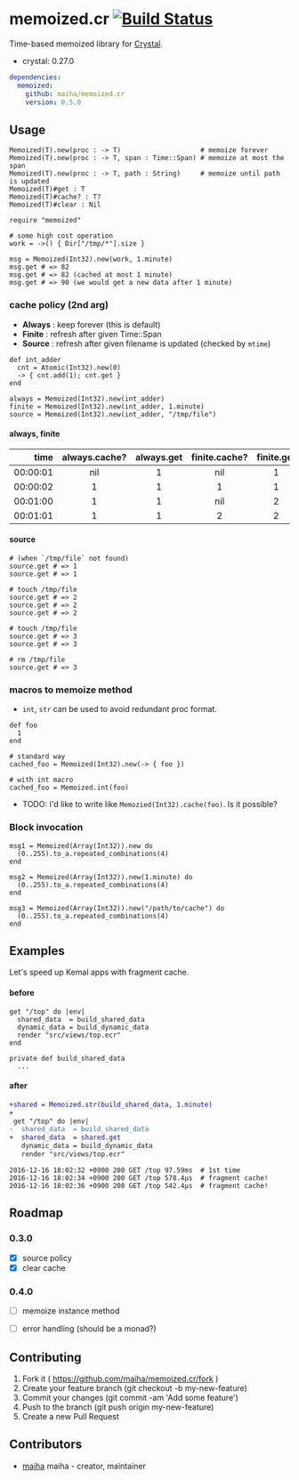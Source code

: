 # memoized.cr [![Build Status](https://travis-ci.org/maiha/memoized.cr.svg?branch=master)](https://travis-ci.org/maiha/memoized.cr)

Time-based memoized library for [Crystal](http://crystal-lang.org/).

- crystal: 0.27.0

```yaml
dependencies:
  memoized:
    github: maiha/memoized.cr
    version: 0.5.0
```

## Usage

```
Memoized(T).new(proc : -> T)                    # memoize forever
Memoized(T).new(proc : -> T, span : Time::Span) # memoize at most the span
Memoized(T).new(proc : -> T, path : String)     # memoize until path is updated
Memoized(T)#get : T
Memoized(T)#cache? : T?
Memoized(T)#clear : Nil
```

```crystal
require "memoized"

# some high cost operation
work = ->() { Dir["/tmp/*"].size }

msg = Memoized(Int32).new(work, 1.minute)
msg.get # => 82
msg.get # => 82 (cached at most 1 minute)
msg.get # => 90 (we would get a new data after 1 minute)
```

### cache policy (2nd arg)

- **Always** : keep forever (this is default)
- **Finite** : refresh after given Time::Span
- **Source** : refresh after given filename is updated (checked by `mtime`)

```crystal
def int_adder
  cnt = Atomic(Int32).new(0)
  -> { cnt.add(1); cnt.get }
end
  
always = Memoized(Int32).new(int_adder)
finite = Memoized(Int32).new(int_adder, 1.minute)
source = Memoized(Int32).new(int_adder, "/tmp/file")
```

#### **always**, **finite**

|time    | always.cache? | always.get | finite.cache? | finite.get | 
|-------:|:-------------:|:----------:|:-------------:|:----------:|
|00:00:01|            nil|           1|            nil|           1|
|00:00:02|              1|           1|              1|           1|
|00:01:00|              1|           1|            nil|           2|
|00:01:01|              1|           1|              2|           2|

#### **source**

```crystal
# (when `/tmp/file` not found)
source.get # => 1
source.get # => 1

# touch /tmp/file
source.get # => 2
source.get # => 2
source.get # => 2

# touch /tmp/file
source.get # => 3
source.get # => 3

# rm /tmp/file
source.get # => 3
```

### macros to memoize method

- `int`, `str` can be used to avoid redundant proc format.

```crystal
def foo
  1
end

# standard way
cached_foo = Memoized(Int32).new(-> { foo })

# with int macro
cached_foo = Memoized.int(foo)
```

- TODO: I'd like to write like `Memozied(Int32).cache(foo)`. Is it possible?

### Block invocation

```crystal
msg1 = Memoized(Array(Int32)).new do
  (0..255).to_a.repeated_combinations(4)
end

msg2 = Memoized(Array(Int32)).new(1.minute) do
  (0..255).to_a.repeated_combinations(4)
end

msg3 = Memoized(Array(Int32)).new("/path/to/cache") do
  (0..255).to_a.repeated_combinations(4)
end
```

## Examples

Let's speed up Kemal apps with fragment cache.

#### before

```crystal
get "/top" do |env|
  shared_data  = build_shared_data
  dynamic_data = build_dynamic_data
  render "src/views/top.ecr"
end

private def build_shared_data
  ...
```

#### after

```diff
+shared = Memoized.str(build_shared_data, 1.minute)
+
 get "/top" do |env|
-  shared_data  = build_shared_data
+  shared_data  = shared.get
   dynamic_data = build_dynamic_data
   render "src/views/top.ecr"
```

```
2016-12-16 18:02:32 +0900 200 GET /top 97.59ms  # 1st time
2016-12-16 18:02:34 +0900 200 GET /top 578.4µs  # fragment cache!
2016-12-16 18:02:36 +0900 200 GET /top 542.4µs  # fragment cache!
```


## Roadmap

### 0.3.0

- [x] source policy
- [x] clear cache

### 0.4.0

- [ ] memoize instance method
- [ ] error handling (should be a monad?)


## Contributing

1. Fork it ( https://github.com/maiha/memoized.cr/fork )
2. Create your feature branch (git checkout -b my-new-feature)
3. Commit your changes (git commit -am 'Add some feature')
4. Push to the branch (git push origin my-new-feature)
5. Create a new Pull Request

## Contributors

- [maiha](https://github.com/maiha) maiha - creator, maintainer

